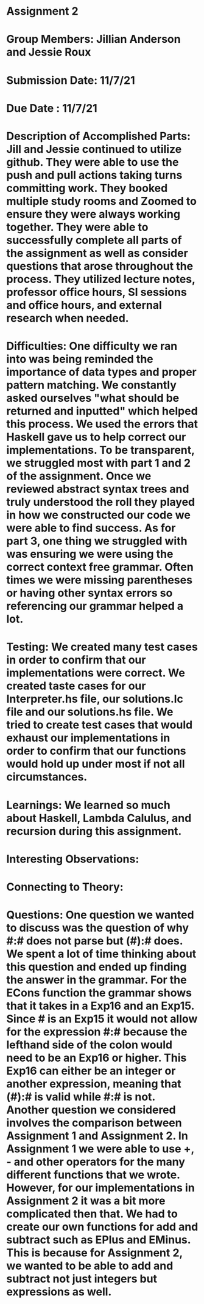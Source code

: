 # Assignment 2
# Group Members: Jillian Anderson and Jessie Roux
# Submission Date: 11/7/21
# Due Date : 11/7/21

# Description of Accomplished Parts: Jill and Jessie continued to utilize github. They were able to use the push and pull actions taking turns committing work. They booked multiple study rooms and Zoomed to ensure they were always working together. They were able to successfully complete all parts of the assignment as well as consider questions that arose throughout the process. They utilized lecture notes, professor office hours, SI sessions and office hours, and external research when needed.

# Difficulties: One difficulty we ran into was being reminded the importance of data types and proper pattern matching. We constantly asked ourselves "what should be returned and inputted" which helped this process. We used the errors that Haskell gave us to help correct our implementations. To be transparent, we struggled most with part 1 and 2 of the assignment. Once we reviewed abstract syntax trees and truly understood the roll they played in how we constructed our code we were able to find success. As for part 3, one thing we struggled with was ensuring we were using the correct context free grammar. Often times we were missing parentheses or having other syntax errors so referencing our grammar helped a lot.

# Testing: We created many test cases in order to confirm that our implementations were correct. We created taste cases for our Interpreter.hs file, our solutions.lc file and our solutions.hs file. We tried to create test cases that would exhaust our implementations in order to confirm that our functions would hold up under most if not all circumstances.

# Learnings: We learned so much about Haskell, Lambda Calulus, and recursion during this assignment.

# Interesting Observations:

# Connecting to Theory:

# Questions: One question we wanted to discuss was the question of why #:# does not parse but (#):# does. We spent a lot of time thinking about this question and ended up finding the answer in the grammar. For the ECons function the grammar shows that it takes in a Exp16 and an Exp15. Since # is an Exp15 it would not allow for the expression #:# because the lefthand side of the colon would need to be an Exp16 or higher. This Exp16 can either be an integer or another expression, meaning that (#):# is valid while #:# is not. Another question we considered involves the comparison between Assignment 1 and Assignment 2. In Assignment 1 we were able to use +, - and other operators for the many different functions that we wrote. However, for our implementations in Assignment 2 it was a bit more complicated then that. We had to create our own functions for add and subtract such as EPlus and EMinus. This is because for Assignment 2, we wanted to be able to add and subtract not just integers but expressions as well.